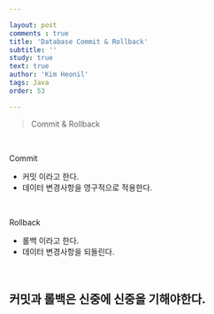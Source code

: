 ```yaml
---

layout: post
comments : true
title: 'Database Commit & Rollback'
subtitle: ''
study: true
text: true
author: 'Kim Heonil'
tags: Java
order: 53

---
```


> Commit & Rollback

<br>

Commit

- 커밋 이라고 한다.
- 데이터 변경사항을 영구적으로 적용한다.

<br>

Rollback

- 롤백 이라고 한다.
- 데이터 변경사항을 되돌린다.

<br>

## 커밋과 롤백은 신중에 신중을 기해야한다.

<br><br>